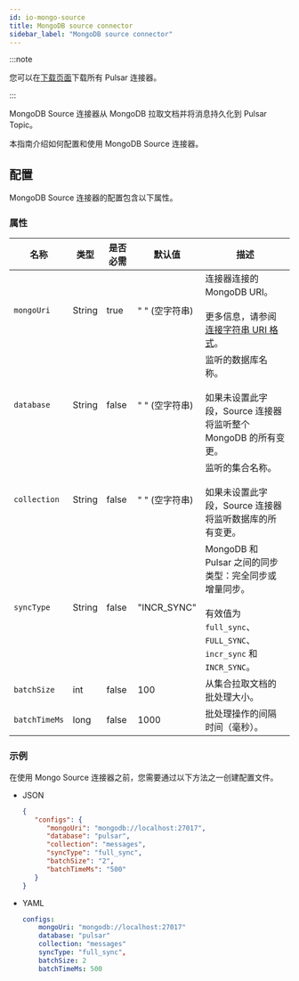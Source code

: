 ```yaml
---
id: io-mongo-source
title: MongoDB source connector
sidebar_label: "MongoDB source connector"
---
```


:::note

您可以在[下载页面](pathname:///download)下载所有 Pulsar 连接器。

:::

MongoDB Source 连接器从 MongoDB 拉取文档并将消息持久化到 Pulsar Topic。

本指南介绍如何配置和使用 MongoDB Source 连接器。

## 配置

MongoDB Source 连接器的配置包含以下属性。

### 属性

| 名称          | 类型   | 是否必需 | 默认值            | 描述                                                                                                                                                                                    |
|---------------|--------|----------|--------------------|------------------------------------------------------------------------------------------------------------------------------------------------------------------------------------------------|
| `mongoUri`    | String | true     | " " (空字符串) | 连接器连接的 MongoDB URI。<br /><br />更多信息，请参阅[连接字符串 URI 格式](https://docs.mongodb.com/manual/reference/connection-string/)。           |
| `database`    | String | false    | " " (空字符串) | 监听的数据库名称。<br /><br />如果未设置此字段，Source 连接器将监听整个 MongoDB 的所有变更。                                                    |
| `collection`  | String | false    | " " (空字符串) | 监听的集合名称。<br /><br />如果未设置此字段，Source 连接器将监听数据库的所有变更。                                                        |
| `syncType`    | String | false    | "INCR_SYNC"        | MongoDB 和 Pulsar 之间的同步类型：完全同步或增量同步。<br /><br /> 有效值为 `full_sync`、`FULL_SYNC`、`incr_sync` 和 `INCR_SYNC`。 |
| `batchSize`   | int    | false    | 100                | 从集合拉取文档的批处理大小。                                                                                                                                          |
| `batchTimeMs` | long   | false    | 1000               | 批处理操作的间隔时间（毫秒）。                                                                                                                                                  |

### 示例

在使用 Mongo Source 连接器之前，您需要通过以下方法之一创建配置文件。

* JSON

  ```json
  {
     "configs": {
        "mongoUri": "mongodb://localhost:27017",
        "database": "pulsar",
        "collection": "messages",
        "syncType": "full_sync",
        "batchSize": "2",
        "batchTimeMs": "500"
     }
  }
  ```

* YAML

  ```yaml
  configs:
      mongoUri: "mongodb://localhost:27017"
      database: "pulsar"
      collection: "messages"
      syncType: "full_sync",
      batchSize: 2
      batchTimeMs: 500
  ```